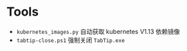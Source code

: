 
# Tools

- `kubernetes_images.py` 自动获取 kubernetes V1.13 依赖镜像
- `tabtip-close.ps1` 强制关闭 `TabTip.exe`